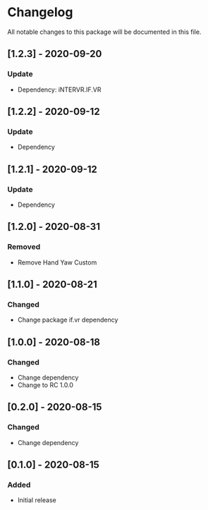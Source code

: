 # Changelog
All notable changes to this package will be documented in this file.

## [1.2.3] - 2020-09-20

### Update

- Dependency: iNTERVR.IF.VR

## [1.2.2] - 2020-09-12

### Update

- Dependency

## [1.2.1] - 2020-09-12

### Update

- Dependency

## [1.2.0] - 2020-08-31

### Removed

- Remove Hand Yaw Custom

## [1.1.0] - 2020-08-21

### Changed

- Change package if.vr dependency

## [1.0.0] - 2020-08-18

### Changed

- Change dependency
- Change to RC 1.0.0


## [0.2.0] - 2020-08-15

### Changed

- Change dependency

## [0.1.0] - 2020-08-15

### Added

- Initial release
